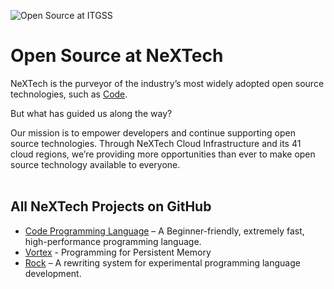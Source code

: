 ![Open Source at ITGSS](https://ml.azure.com/assets/HomeBackdropGraphic-a23316cc.svg)
# Open Source at NeXTech

NeXTech is the purveyor of the industry’s most widely adopted open source technologies, such as [Code](https://developer.it-gss.com/).

But what has guided us along the way?

Our mission is to empower developers and continue supporting open source technologies. Through NeXTech Cloud Infrastructure and its 41 cloud regions, we’re providing more opportunities than ever to make open source technology available to everyone.<br><br>

## All NeXTech Projects on GitHub

* [Code Programming Language](https://github.com/nextech-oss/code) – A Beginner-friendly, extremely fast, high-performance programming language.
* [Vortex](https://github.com/nextech-oss/vortex) - Programming for Persistent Memory
* [Rock](https://github.com/nextech-oss/rock) – A rewriting system for experimental programming language development.
